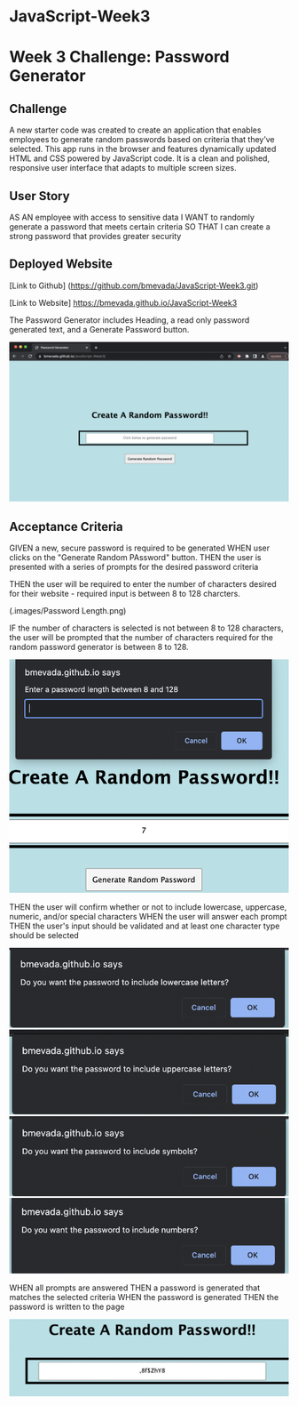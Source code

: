 # JavaScript-Week3
# Week 3 Challenge: Password Generator

## Challenge

A new starter code was created to create an application that enables employees to generate random passwords based on criteria that they’ve selected. This app runs in the browser and features dynamically updated HTML and CSS powered by JavaScript code. It is a clean and polished, responsive user interface that adapts to multiple screen sizes.

## User Story

AS AN employee with access to sensitive data
I WANT to randomly generate a password that meets certain criteria
SO THAT I can create a strong password that provides greater security


## Deployed Website

[Link to Github] (https://github.com/bmevada/JavaScript-Week3.git)

[Link to Website] https://bmevada.github.io/JavaScript-Week3

The Password Generator includes Heading, a read only password generated text, and a Generate Password button.

<img src='./images/Password Generator Mock up-image.png'>

## Acceptance Criteria

GIVEN a new, secure password is required to be generated
WHEN user clicks on the "Generate Random PAssword" button.
THEN the user is presented with a series of prompts for the desired password criteria

THEN the user will be required to enter the number of characters desired for their website - required input is between 8 to 128 charcters.

(.images/Password Length.png)

IF the number of characters is selected is not between 8 to 128 characters, the user will be prompted that the number of characters required for the random password generator is between 8 to 128.

<img src='./images/Character Error.png'>

THEN the user will confirm whether or not to include lowercase, uppercase, numeric, and/or special characters
WHEN the user will answer each prompt
THEN the user's input should be validated and at least one character type should be selected

<img src='./images/Lowercase.png'>

<img src='./images/Uppercase.png'>

<img src='./images/Symbols.png'>
<img src='./images/Numeric.png'>

WHEN all prompts are answered
THEN a password is generated that matches the selected criteria
WHEN the password is generated
THEN the password is written to the page

<img src='./images/Generated Password.png'>



